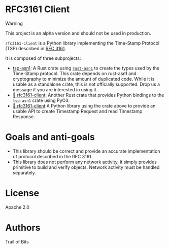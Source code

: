 # RFC3161 Client

> [!WARNING]  
> This project is an alpha version and should not be used in production.


`rfc3161-client` is a Python library implementing the Time-Stamp Protocol (TSP)
described in [RFC 3161](https://www.ietf.org/rfc/rfc3161.txt).

It is composed of three subprojects:

- [tsp-asn1](./rust/tsp-asn1/Cargo.toml): A Rust crate using [`rust-asn1`](https://docs.rs/asn1/latest/asn1/index.html)
  to create the types used by the Time-Stamp protocol. This crate depends on 
  rust-asn1 and cryptography to minimize the amount of duplicated code. While 
  it is usable as a standalone crate, this is not officially supported. Drop 
  us a message if you are interested in using it.
- [:crab: rfc3161-client](./rust/Cargo.toml): Another Rust crate that 
  provides 
  Python bindings to the `tsp-asn1` crate using PyO3. 
- [:snake: rfc3161-client](./pyproject.toml) A Python library using the 
  crate above to provide an usable API to create Timestamp Request and read 
  Timestamp Response. 

# Goals and anti-goals

- This library should be correct and provide an accurate implementation of 
protocol described in the RFC 3161.
- This library does not perform any network activity, it simply provides 
  primitive to build and verify objects. Network activity must be handled 
  separately.

# License

Apache 2.0

# Authors
Trail of Bits